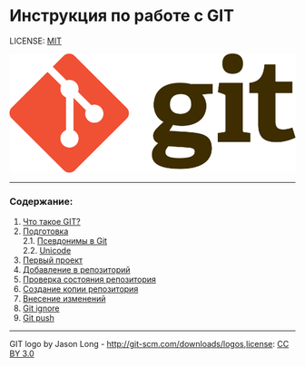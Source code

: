 # Инструкция по работе с GIT

LICENSE: [MIT](./license.md)

![git-logo](./assets/Git-Logo-2Color.png)

---

### Содержание:
1. [Что такое GIT?](./what_is_git.md)
2. [Подготовка](./alias.md)   
2.1. [Псевдонимы в Git](./alias.md)  
2.2. [Unicode](./prepare_unicode.md)  
3. [Первый проект](./first_project.md)
4. [Добавление в репозиторий](./add.md)
5. [Проверка состояния репозитория](./check.md)
6. [Создание копии репозитория](./copy.md)
7. [Внесение изменений](./changes.md)
8. [Git ignore](./ignore.md)
9. [Git push](./gitpush.md)

---

GIT logo by Jason Long - http://git-scm.com/downloads/logos,license: [CC BY 3.0](https://creativecommons.org/licenses/by/3.0/)